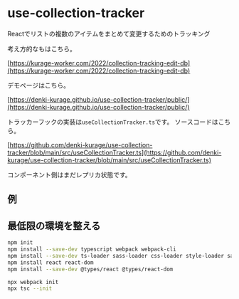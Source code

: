# use-collection-tracker

Reactでリストの複数のアイテムをまとめて変更するためのトラッキング

考え方的なもはこちら。

[https://kurage-worker.com/2022/collection-tracking-edit-db](https://kurage-worker.com/2022/collection-tracking-edit-db)


デモページはこちら。

[https://denki-kurage.github.io/use-collection-tracker/public/](https://denki-kurage.github.io/use-collection-tracker/public/)



トラッカーフックの実装は`useCollectionTracker.ts`です。
ソースコードはこちら。

[https://github.com/denki-kurage/use-collection-tracker/blob/main/src/useCollectionTracker.ts](https://github.com/denki-kurage/use-collection-tracker/blob/main/src/useCollectionTracker.ts)


コンポーネント側はまだレプリカ状態です。


## 例



## 最低限の環境を整える

```sh
npm init
npm install --save-dev typescript webpack webpack-cli
npm install --save-dev ts-loader sass-loader css-loader style-loader sass
npm install react react-dom
npm install --save-dev @types/react @types/react-dom

npx webpack init
npx tsc --init
```
